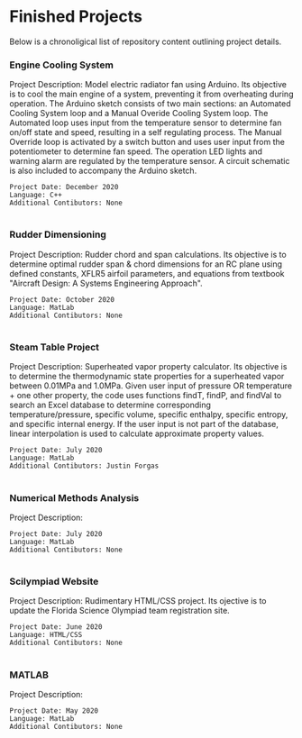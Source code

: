 # Finished Projects
Below is a chronoligical list of repository content outlining project details.

### Engine Cooling System

Project Description: Model electric radiator fan using Arduino. Its objective is to cool the main engine of a system, preventing it from overheating during operation. The Arduino sketch consists of two main sections: an Automated Cooling System loop and a Manual Overide Cooling System loop. The Automated loop uses input from the temperature sensor to determine fan on/off state and speed, resulting in a self regulating process. The Manual Override loop is activated by a switch button and uses user input from the potentiometer to determine fan speed. The operation LED lights and warning alarm are regulated by the temperature sensor. A circuit schematic is also included to accompany the Arduino sketch.   

```
Project Date: December 2020
Language: C++
Additional Contibutors: None
```
#
### Rudder Dimensioning

Project Description: Rudder chord and span calculations. Its objective is to determine optimal rudder span & chord dimensions for an RC plane using defined constants, XFLR5 airfoil parameters, and equations from textbook "Aircraft Design: A Systems Engineering Approach".

```
Project Date: October 2020
Language: MatLab
Additional Contibutors: None
```
#
### Steam Table Project

Project Description: Superheated vapor property calculator. Its objective is to determine the thermodynamic state properties for a superheated vapor between 0.01MPa and 1.0MPa. Given user input of pressure OR temperature + one other property, the code uses functions findT, findP, and findVal to search an Excel database to determine corresponding temperature/pressure, specific volume, specific enthalpy, specific entropy, and specific internal energy. If the user input is not part of the database, linear interpolation is used to calculate approximate property values. 

```
Project Date: July 2020
Language: MatLab
Additional Contibutors: Justin Forgas
```
#
### Numerical Methods Analysis

Project Description: 



```
Project Date: July 2020
Language: MatLab
Additional Contibutors: None
```
#
### Scilympiad Website

Project Description: Rudimentary HTML/CSS project. Its ojective is to update the Florida Science Olympiad team registration site.  


```
Project Date: June 2020
Language: HTML/CSS
Additional Contibutors: None
```
#
### MATLAB

Project Description:



```
Project Date: May 2020
Language: MatLab
Additional Contibutors: None
```






